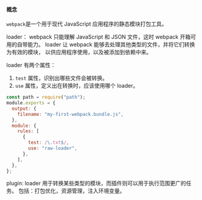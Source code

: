 #### 概念

`webpack`是一个用于现代 JavaScript 应用程序的静态模块打包工具。

loader：
webpack 只能理解 JavaScript 和 JSON 文件，这时 webpack 开箱可用的自带能力。
loader 让 webpack 能够去处理其他类型的文件，并将它们转换为有效的模块，
以供应用程序使用，以及被添加到依赖中来。

loader 有两个属性：

1. `test` 属性，识别出哪些文件会被转换。
2. `use` 属性，定义出在转换时，应该使用哪个 loader。

```javascript
const path = require("path");
module.exports = {
  output: {
    filename: "my-first-webpack.bundle.js",
  },
  module: {
    rules: [
      {
        test: /\.txt$/,
        use: "raw-loader",
      },
    ],
  },
};
```

plugin:
loader 用于转换某些类型的模块，而插件则可以用于执行范围更广的任务。
包括：打包优化，资源管理，注入环境变量。
